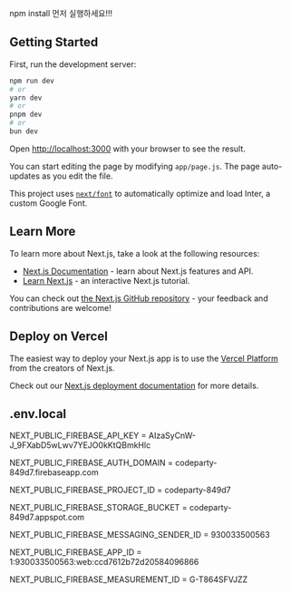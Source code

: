 npm install 먼저 실행하세요!!!

## Getting Started

First, run the development server:

```bash
npm run dev
# or
yarn dev
# or
pnpm dev
# or
bun dev
```

Open [http://localhost:3000](http://localhost:3000) with your browser to see the result.

You can start editing the page by modifying `app/page.js`. The page auto-updates as you edit the file.

This project uses [`next/font`](https://nextjs.org/docs/basic-features/font-optimization) to automatically optimize and load Inter, a custom Google Font.

## Learn More

To learn more about Next.js, take a look at the following resources:

- [Next.js Documentation](https://nextjs.org/docs) - learn about Next.js features and API.
- [Learn Next.js](https://nextjs.org/learn) - an interactive Next.js tutorial.

You can check out [the Next.js GitHub repository](https://github.com/vercel/next.js/) - your feedback and contributions are welcome!

## Deploy on Vercel

The easiest way to deploy your Next.js app is to use the [Vercel Platform](https://vercel.com/new?utm_medium=default-template&filter=next.js&utm_source=create-next-app&utm_campaign=create-next-app-readme) from the creators of Next.js.

Check out our [Next.js deployment documentation](https://nextjs.org/docs/deployment) for more details.

## .env.local
NEXT_PUBLIC_FIREBASE_API_KEY = AIzaSyCnW-J_9FXabD5wLwv7YEJO0kKtQBmkHlc

NEXT_PUBLIC_FIREBASE_AUTH_DOMAIN = codeparty-849d7.firebaseapp.com

NEXT_PUBLIC_FIREBASE_PROJECT_ID = codeparty-849d7

NEXT_PUBLIC_FIREBASE_STORAGE_BUCKET = codeparty-849d7.appspot.com

NEXT_PUBLIC_FIREBASE_MESSAGING_SENDER_ID = 930033500563

NEXT_PUBLIC_FIREBASE_APP_ID = 1:930033500563:web:ccd7612b72d20584096866

NEXT_PUBLIC_FIREBASE_MEASUREMENT_ID = G-T864SFVJZZ
